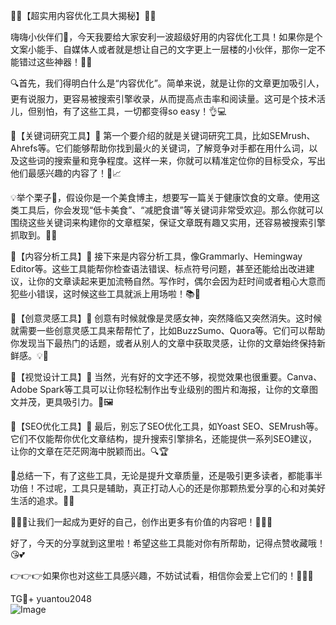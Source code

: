 🎉🚀【超实用内容优化工具大揭秘】🚀🎉

嗨嗨小伙伴们👋，今天我要给大家安利一波超级好用的内容优化工具！如果你是个文案小能手、自媒体人或者就是想让自己的文字更上一层楼的小伙伴，那你一定不能错过这些神器！🚀✨

🔍首先，我们得明白什么是“内容优化”。简单来说，就是让你的文章更加吸引人，更有说服力，更容易被搜索引擎收录，从而提高点击率和阅读量。这可是个技术活儿，但别怕，有了这些工具，一切都变得so easy！👌💻

🎯【关键词研究工具】🎯
第一个要介绍的就是关键词研究工具，比如SEMrush、Ahrefs等。它们能够帮助你找到最火的关键词，了解竞争对手都在用什么词，以及这些词的搜索量和竞争程度。这样一来，你就可以精准定位你的目标受众，写出他们最感兴趣的内容了！🎯📈

💡举个栗子🌰，假设你是一个美食博主，想要写一篇关于健康饮食的文章。使用这类工具后，你会发现“低卡美食”、“减肥食谱”等关键词非常受欢迎。那么你就可以围绕这些关键词来构建你的文章框架，保证文章既有趣又实用，还容易被搜索引擎抓取到。👀🌟

📝【内容分析工具】📝
接下来是内容分析工具，像Grammarly、Hemingway Editor等。这些工具能帮你检查语法错误、标点符号问题，甚至还能给出改进建议，让你的文章读起来更加流畅自然。写作时，偶尔会因为赶时间或者粗心大意而犯些小错误，这时候这些工具就派上用场啦！📚🔧

🎈【创意灵感工具】🎈
创意有时候就像是灵感女神，突然降临又突然消失。这时候就需要一些创意灵感工具来帮帮忙了，比如BuzzSumo、Quora等。它们可以帮助你发现当下最热门的话题，或者从别人的文章中获取灵感，让你的文章始终保持新鲜感。💡💭

🌈【视觉设计工具】🌈
当然，光有好的文字还不够，视觉效果也很重要。Canva、Adobe Spark等工具可以让你轻松制作出专业级别的图片和海报，让你的文章图文并茂，更具吸引力。🎨🖼️

🌟【SEO优化工具】🌟
最后，别忘了SEO优化工具，如Yoast SEO、SEMrush等。它们不仅能帮你优化文章结构，提升搜索引擎排名，还能提供一系列SEO建议，让你的文章在茫茫网海中脱颖而出。🔍🏆

📢总结一下，有了这些工具，无论是提升文章质量，还是吸引更多读者，都能事半功倍！不过呢，工具只是辅助，真正打动人心的还是你那颗热爱分享的心和对美好生活的追求。💖🔥

🌈🌈🌈让我们一起成为更好的自己，创作出更多有价值的内容吧！🌈🌈🌈

好了，今天的分享就到这里啦！希望这些工具能对你有所帮助，记得点赞收藏哦！😘💕

👉👉👉如果你也对这些工具感兴趣，不妨试试看，相信你会爱上它们的！🚀🚀🚀

TG💪+ yuantou2048  
![Image](https://github.com/user-attachments/assets/42a5a4a5-fea9-4a1d-8aa0-73e57e430cca)